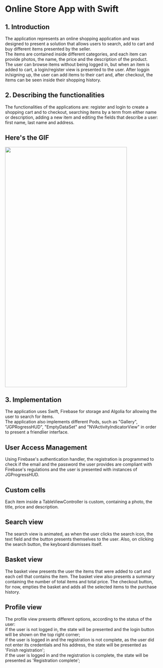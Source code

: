 
#  Online Store App with Swift


## 1. Introduction  
  The application represents an online shopping application and was designed to present a solution that allows users to search, add to cart and buy different items presented by the seller.  
  The items are contained inside different categories, and each item can provide photos, the name, the price and the description of the product.  
  The user can browse items without being logged in, but when an item is added to cart, a login/register view is presented to the user. After loggin in/signing up, the user can add items to their cart and, after checkout, the items can be seen inside their shopping history.
  
  
## 2. Describing the functionalities
  The functionalities of the applications are: register and login to create a shopping cart and to checkout, searching items by a term from either name or description, adding a new item and editing the fields that describe a user: first name, last name and address.
  
  ## Here's the GIF
   <img src="store.gif" width="400" height="790">

## 3. Implementation
  The application uses Swift, Firebase for storage and Algolia for allowing the user to search for items.  
  The application also implements different Pods, such as "Gallery", "JGPRogressHUD", "EmptyDataSet" and "NVActivityIndicatorView" in order to present a friendlier interface.
  
  ## User Access Management
  Using Firebase's authentication handler, the registration is programmed to check if the email and the password the user provides are compliant with Firebase's regulations and the user is presented with instances of JGProgressHUD. 
  
  ## Custom cells
  Each item inside a TableViewController is custom, containing a photo, the title, price and description.
 
  ## Search view
  The search view is animated, as when the user clicks the search icon, the text field and the button presents themselves to the user. Also, on clicking the search button, the keyboard dismisses itself.
  
  ## Basket view
  The basket view presents the user the items that were added to cart and each cell that contains the item. The basket view also presents a summary containing the number of total items and total price. The checkout button, for now, empties the basket and adds all the selected items to the purchase history.  
  
  ## Profile view
  The profile view presents different options, according to the status of the user:  
    if the user is not logged in, the state will be presented and the login button will be shown on the top right corner;  
    if the user is logged in and the registration is not complete, as the user did not enter its credentials and his address, the state will be presented as 'Finish registration';   
    if the user is logged in and the registration is complete, the state will be presented as 'Registration complete'; 